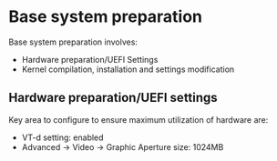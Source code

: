 # Base system preparation
Base system preparation involves:
* Hardware preparation/UEFI Settings
* Kernel compilation, installation and settings modification

## Hardware preparation/UEFI settings

Key area to configure to ensure maximum utilization of hardware are:
- VT-d setting: enabled
- Advanced -> Video -> Graphic Aperture size: 1024MB
